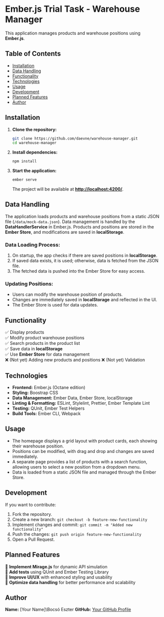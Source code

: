 # Ember.js Trial Task - Warehouse Manager

This application manages products and warehouse positions using **Ember.js**.

## Table of Contents

- [Installation](#installation)
- [Data Handling](#data-handling)
- [Functionality](#functionality)
- [Technologies](#technologies)
- [Usage](#usage)
- [Development](#development)
- [Planned Features](#planned-features)
- [Author](#author)

## Installation

1. **Clone the repository:**

   ```sh
   git clone https://github.com/daevne/warehouse-manager.git
   cd warehouse-manager
   ```

2. **Install dependencies:**

   ```sh
   npm install
   ```

3. **Start the application:**

   ```sh
   ember serve
   ```

   The project will be available at **[http://localhost:4200/](http://localhost:4200/)**.

## Data Handling

The application loads products and warehouse positions from a static JSON file (`/data/mock-data.json`). Data management is handled by the **DataHandlerService** in Ember.js. Products and positions are stored in the **Ember Store**, and modifications are saved in **localStorage**.

### Data Loading Process:

1. On startup, the app checks if there are saved positions in **localStorage**.
2. If saved data exists, it is used; otherwise, data is fetched from the JSON file.
3. The fetched data is pushed into the Ember Store for easy access.

### Updating Positions:

- Users can modify the warehouse position of products.
- Changes are immediately saved in **localStorage** and reflected in the UI.
- The Ember Store is used for data updates.

## Functionality

✅ Display products\
✅ Modify product warehouse positions\
✅ Search products in the product list\
✅ Save data in **localStorage**\
✅ Use **Ember Store** for data management\
❌ (Not yet) Adding new products and positions
❌ (Not yet) Validation

## Technologies

- **Frontend:** Ember.js (Octane edition)
- **Styling:** Boostrap CSS
- **Data Management:** Ember Data, Ember Store, localStorage
- **Linting & Formatting:** ESLint, Stylelint, Prettier, Ember Template Lint
- **Testing:** QUnit, Ember Test Helpers
- **Build Tools:** Ember CLI, Webpack

## Usage

- The homepage displays a grid layout with product cards, each showing their warehouse position.
- Positions can be modified, with drag and drop and changes are saved immediately.
- A separate page provides a list of products with a search function, allowing users to select a new position from a dropdown menu.
- Data is loaded from a static JSON file and managed through the Ember Store.

## Development

If you want to contribute:

1. Fork the repository.
2. Create a new branch: `git checkout -b feature-new-functionality`
3. Implement changes and commit: `git commit -m "Added new functionality"`
4. Push the changes: `git push origin feature-new-functionality`
5. Open a Pull Request.

## Planned Features

🚀 **Implement Mirage.js** for dynamic API simulation\
🧪 **Add tests** using QUnit and Ember Testing Library\
📌 **Improve UI/UX** with enhanced styling and usability\
🔄 **Optimize data handling** for better performance and scalability

## Author

**Name:** [Your Name]\Bocsó Eszter
**GitHub:** [Your GitHub Profile](https://github.com/daevne)
